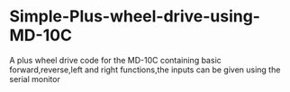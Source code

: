 # Simple-Plus-wheel-drive-using-MD-10C
A plus wheel drive code for the MD-10C containing basic forward,reverse,left and right functions,the inputs can be given using the serial monitor
